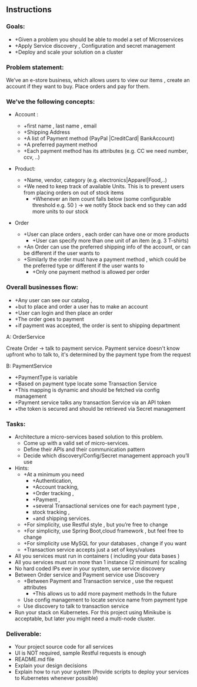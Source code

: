 ## Instructions

### Goals:
- +Given a problem you should be able to model a set of Microservices
- +Apply Service discovery , Configuration and secret management
- +Deploy and scale your solution on a cluster

### Problem statement:
We’ve an e-store business, which allows users to view our items , create an account if they want to buy. Place orders and pay for them.


### We’ve the following concepts:
- Account :
    - +first name , last name , email
    - +Shipping Address
    - +A list of Payment method (PayPal |CreditCard| BankAccount)
    - +A preferred payment method
    - +Each payment method has its attributes (e.g. CC we need number, ccv, ..)
- Product:
    - +Name, vendor, category (e.g. electronics|Apparel|Food,..)
    - +We need to keep track of available Units. This is to prevent users from placing orders on out of stock items
        - +Whenever an item count falls below (some configurable threshold e.g. 50 ) -> we notify Stock back end so they can add more units to our stock
    
- Order
    - +User can place orders , each order can have one or more products
        - +User can specify more than one unit of an item (e.g. 3 T-shirts)
    - +An Order can use the preferred shipping info of the account, or can be different if the user wants to
    - +Similarly the order must have a payment method , which could be the preferred type or different if the user wants to
        - +Only one payment method is allowed per order

### Overall businesses flow:
- +Any user can see our catalog , 
- +but to place and order a user has to make an account
- +User can login and then place an order
- +The order goes to payment
- +if payment was accepted, the order is sent to shipping department

A: OrderService

Create Order -> talk to payment service. Payment service doesn't know upfront who to talk to, it's determined by the payment type from the request

B: PaymentService
- +PaymentType is variable
- +Based on payment type locate some Transaction Service
- +This mapping is dynamic and should be fetched via config management
- +Payment service talks any transaction Service via an API token
- +the token is secured and should be retrieved via Secret management


### Tasks:
- Architecture a micro-services based solution to this problem.
    - Come up with a valid set of micro-services.
    - Define their APIs and their communication pattern
    - Decide which discovery/Config/Secret management approach you’ll use
- Hints:
    - +At a minimum you need 
        - +Authentication, 
        - +Account tracking, 
        - +Order tracking , 
        - +Payment , 
        - +several Transactional services one for each payment type , 
        - stock tracking , 
        - +and shipping services.
    - +For simplicity, use Restful style , but you’re free to change
    - +For simplicity, use Spring Boot,cloud framework , but feel free to change
    - +For simplicity use MySQL for your databases , change if you want
    - +Transaction service accepts just a set of keys/values
- All you services must run in containers ( including your data bases )
- All you services must run more than 1 instance (2 minimum) for scaling
- No hard coded IPs ever in your system, use service discovery
- Between Order service and Payment service use Discovery
    - +Between Payment and Transaction service , use the request attributes
        - +This allows us to add more payment methods In the future  
    - Use config management to locate service name from payment type
    - Use discovery to talk to transaction service
- Run your stack on Kubernetes. For this project using Minikube is acceptable, but later you might need a multi-node cluster.

### Deliverable:
- Your project source code for all services
- UI is NOT required, sample Restful requests is enough
- README.md file
- Explain your design decisions
- Explain how to run your system (Provide scripts to deploy your services to Kubernetes whenever possible)